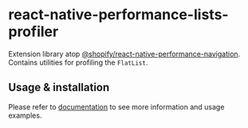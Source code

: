 # react-native-performance-lists-profiler

Extension library atop [@shopify/react-native-performance-navigation](../react-native-performance-navigation/getting-started). Contains utilities for profiling the `FlatList`.

## Usage & installation

Please refer to [documentation](https://shopify.github.io/react-native-performance/guides/react-native-performance-lists-profiler) to see more information and usage examples.
